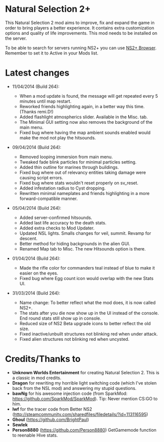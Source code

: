 ﻿Natural Selection 2+
==========

This Natural Selection 2 mod aims to improve, fix and expand the game in order to bring players a better experience. It contains extra customization options and quality of life improvements. This mod needs to be installed on the server.

To be able to search for servers running NS2+ you can use [NS2+ Browser](http://steamcommunity.com/sharedfiles/filedetails/?id=236685163). Remember to set it to Active in your Mods list.

Latest changes
==============
- 11/04/2014 (Build 264):
	- When a mod update is found, the message will get repeated every 5 minutes until map restart.
	- Reworked friends highlighting again, in a better way this time. (Thanks remi.D!)
	- Added flashlight atmospherics slider. Available in the Misc. tab.
	- The Minimal GUI setting now also removes the background of the main menu.
	- Fixed bug where having the map ambient sounds enabled would make the mod not play the hitsounds.

- 09/04/2014 (Build 264):
	- Removed looping immersion from main menu.
	- Tweaked fade blink particles for minimal particles setting.
	- Added thin outline for marines through buildings.
	- Fixed bug where out of relevancy entities taking damage were causing script errors.
	- Fixed bug where stats wouldn't reset properly on sv_reset.
	- Added infestation radius to Cyst dropping.
	- Rewritten minimal nameplates and friends highlighting in a more forward-compatible manner.

- 05/04/2014 (Build 264):
	- Added server-confirmed hitsounds.
	- Added last life accuracy to the death stats.
	- Added extra checks to Mod Updater.
	- Updated NSL lights. Smalls changes for veil, summit. Revamp for descent.
	- Better method for hiding backgrounds in the alien GUI.
	- Renamed Map tab to Misc. The new Hitsounds option is there.

- 01/04/2014 (Build 264):
	- Made the rifle color for commanders teal instead of blue to make it easier on the eyes.
	- Fixed bug where Egg count icon would overlap with the new Stats UI.

- 31/03/2014 (Build 264):
	- Name change: To better reflect what the mod does, it is now called NS2+.
	- The stats after you die now show up in the UI instead of the console. End round stats still show up in console.
	- Reduced size of NS2 Beta upgrade icons to better reflect the old size.
	- Fixed inactive/unbuilt structures not blinking red when under attack.
	- Fixed alien structures not blinking red when uncysted.

Credits/Thanks to
=================
- **Unknown Worlds Entertainment** for creating Natural Selection 2. This is a classic in mod credits.
- **Dragon** for rewriting my horrible light switching code (which I've stolen back from the NSL mod) and answering my stupid questions.
- **bawNg** for his awesome injection code (from SparkMod: https://github.com/SparkMod/SparkMod). Tip: Never mention CS:GO to him.
- **lwf** for the tracer code from Better NS2 (http://steamcommunity.com/sharedfiles/filedetails/?id=113116595)
- **Ghoul** (https://github.com/BrightPaul)
- **Sewlek**
- **Person8880** (https://github.com/Person8880) GetGamemode function to reenable Hive stats.